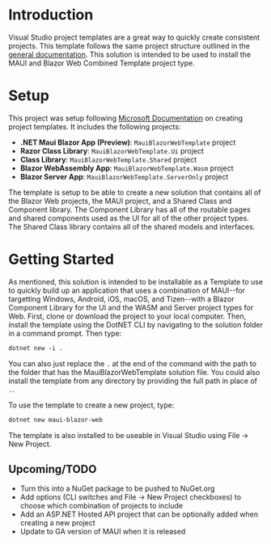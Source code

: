 # Introduction

Visual Studio project templates are a great way to quickly create consistent projects. This template follows the same project structure outlined in the [general documentation](https://dev.azure.com/rmits/_git/Documentation?path=/ReadmeSections/Project-Structure-Info.md&version=GBmain&_a=preview). This solution is intended to be used to install the MAUI and Blazor Web Combined Template project type.

# Setup
This project was setup following [Microsoft Documentation](https://docs.microsoft.com/en-us/visualstudio/ide/creating-project-and-item-templates?view=vs-2022) on creating project templates. It includes the following projects:

- **.NET Maui Blazor App (Preview)**: `MauiBlazorWebTemplate` project
- **Razor Class Library**: `MauiBlazorWebTemplate.Ui` project
- **Class Library**: `MauiBlazorWebTemplate.Shared` project
- **Blazor WebAssembly App**: `MauiBlazorWebTemplate.Wasm` project
- **Blazor Server App**: `MauiBlazorWebTemplate.ServerOnly` project

The template is setup to be able to create a new solution that contains all of the Blazor Web projects, the MAUI project, and a Shared Class and Component library. The Component Library has all of the routable pages and shared components used as the UI for all of the other project types. The Shared Class library contains all of the shared models and interfaces.

# Getting Started
As mentioned, this solution is intended to be installable as a Template to use to quickly build up an application that uses a combination of MAUI--for targetting Windows, Android, iOS, macOS, and Tizen--with a Blazor Component Library for the UI and the WASM and Server project types for Web.  First, clone or download the project to your local computer.  Then, install the template using the DotNET CLI by navigating to the solution folder in a command prompt. Then type:

```ps
dotnet new -i .
```

You can also just replace the `.` at the end of the command with the path to the folder that has the MauiBlazorWebTemplate solution file. You could also install the template from any directory by providing the full path in place of `.`. 

To use the template to create a new project, type:

```ps
dotnet new maui-blazor-web
```

The template is also installed to be useable in Visual Studio using File -> New Project.

## Upcoming/TODO
- Turn this into a NuGet package to be pushed to NuGet.org
- Add options (CLI switches and File -> New Project checkboxes) to choose which combination of projects to include
- Add an ASP.NET Hosted API project that can be optionally added when creating a new project
- Update to GA version of MAUI when it is released
